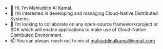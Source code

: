 - 👋 Hi, I’m Mahiuddin Al Kamal.
- 👀 I’m interested in developing and managing Cloud-Native Distributed Systems.
- 💞️ I’m looking to collaborate on any open-source framework/project or SDK which will enable applications to make use of Cloud-Native Distributed Environment. 
- 📫 You can always reach out to me at mahiuddinalkamal@gmail.com

<!---
mahiuddinalkamal/mahiuddinalkamal is a ✨ special ✨ repository because its `README.md` (this file) appears on your GitHub profile.
You can click the Preview link to take a look at your changes.
--->
